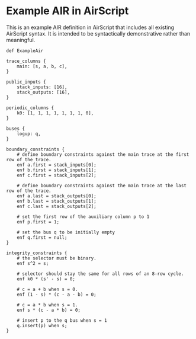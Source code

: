 # Example AIR in AirScript

This is an example AIR definition in AirScript that includes all existing AirScript syntax. It is intended to be syntactically demonstrative rather than meaningful.

```
def ExampleAir

trace_columns {
    main: [s, a, b, c],
}

public_inputs {
    stack_inputs: [16],
    stack_outputs: [16],
}

periodic_columns {
    k0: [1, 1, 1, 1, 1, 1, 1, 0],
}

buses {
    logup: q,
}

boundary_constraints {
    # define boundary constraints against the main trace at the first row of the trace.
    enf a.first = stack_inputs[0];
    enf b.first = stack_inputs[1];
    enf c.first = stack_inputs[2];

    # define boundary constraints against the main trace at the last row of the trace.
    enf a.last = stack_outputs[0];
    enf b.last = stack_outputs[1];
    enf c.last = stack_outputs[2];

    # set the first row of the auxiliary column p to 1
    enf p.first = 1;

    # set the bus q to be initially empty
    enf q.first = null;
}

integrity_constraints {
    # the selector must be binary.
    enf s^2 = s;

    # selector should stay the same for all rows of an 8-row cycle.
    enf k0 * (s' - s) = 0;

    # c = a + b when s = 0.
    enf (1 - s) * (c - a - b) = 0;

    # c = a * b when s = 1.
    enf s * (c - a * b) = 0;

    # insert p to the q bus when s = 1
    q.insert(p) when s;
}
```
